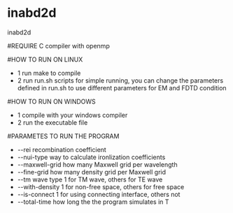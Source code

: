inabd2d
=======

inabd2d

#REQUIRE
C compiler with openmp

#HOW TO RUN ON LINUX
* 1 run make to compile
* 2 run run.sh scripts for simple running, you can change the parameters defined in run.sh to use different parameters for EM and FDTD condition

#HOW TO RUN ON WINDOWS
* 1 compile with your windows compiler
* 2 run the executable file 

#PARAMETES TO RUN  THE PROGRAM

* --rei 			recombination coefficient
* --nui-type 		way to calculate ironlization coefficients
* --maxwell-grid 	how many Maxwell grid per wavelength
* --fine-grid 		how many density grid per Maxwell grid
* --tm 			wave type 1 for TM wave, others for TE wave
* --with-density 	1 for non-free space, others for free space
* --is-connect 		1 for using connecting interface, others not
* --total-time 		how long the the program simulates in T


